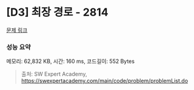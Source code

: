 # [D3] 최장 경로 - 2814 

[문제 링크](https://swexpertacademy.com/main/code/problem/problemDetail.do?contestProbId=AV7GOPPaAeMDFAXB) 

### 성능 요약

메모리: 62,832 KB, 시간: 160 ms, 코드길이: 552 Bytes



> 출처: SW Expert Academy, https://swexpertacademy.com/main/code/problem/problemList.do